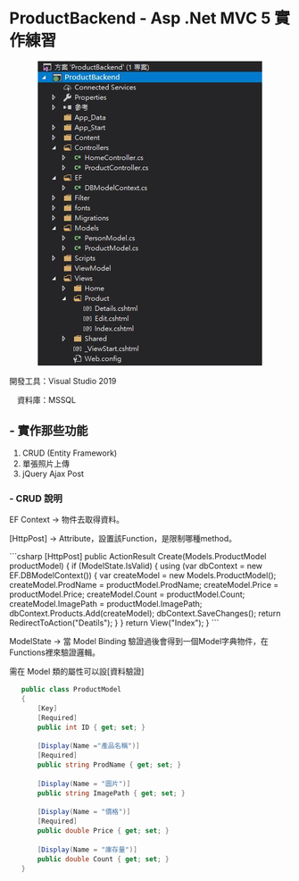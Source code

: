 # ProductBackend - Asp .Net MVC 5 實作練習

<p align="center">
  <img src="https://github.com/yes123430/ProductBackend/blob/master/Description/PB01.JPG">
</p>

<P>開發工具：Visual Studio 2019</P>
<P>　資料庫：MSSQL</P>
 
## - 實作那些功能
1. CRUD (Entity Framework)
2. 單張照片上傳
3. jQuery Ajax Post 

### - CRUD 說明
<P>EF Context -> 物件去取得資料。</P>
<P>[HttpPost] -> Attribute，設置該Function，是限制哪種method。</P>
 ```csharp
        [HttpPost]
        public ActionResult Create(Models.ProductModel productModel)
        {
            if (ModelState.IsValid)
            {
                using (var dbContext = new EF.DBModelContext())
                {
                    var createModel = new Models.ProductModel();
                    createModel.ProdName = productModel.ProdName;
                    createModel.Price = productModel.Price;
                    createModel.Count = productModel.Count;
                    createModel.ImagePath = productModel.ImagePath;
                    dbContext.Products.Add(createModel);
                    dbContext.SaveChanges();
                    return RedirectToAction("Deatils");
                }
            }
            return View("Index");
        }
 ```      
 <P>ModelState -> 當 Model Binding 驗證過後會得到一個Model字典物件，在Functions裡來驗證邏輯。</P>
 <P>需在 Model 類的屬性可以設[資料驗證]</P>
 
 
 ```csharp
    public class ProductModel
    {    
        [Key]
        [Required]
        public int ID { get; set; }

        [Display(Name ="產品名稱")]
        [Required]
        public string ProdName { get; set; }

        [Display(Name = "圖片")]
        public string ImagePath { get; set; }

        [Display(Name = "價格")]
        [Required]
        public double Price { get; set; }

        [Display(Name = "庫存量")]
        public double Count { get; set; }
    }
 ```

